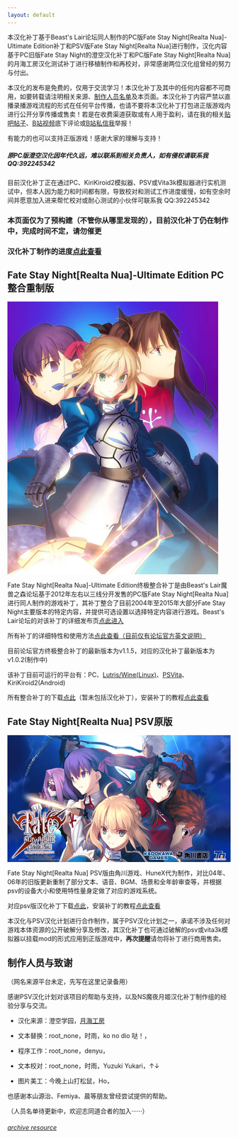 ```yaml
---
layout: default
---
```


本汉化补丁基于Beast's Lair论坛同人制作的PC版Fate Stay Night[Realta Nua]-Ultimate Edition补丁和PSV版Fate Stay Night[Realta Nua]进行制作，汉化内容基于PC旧版Fate Stay Night的澄空汉化补丁和PC版Fate Stay Night[Realta Nua]的月海工房汉化测试补丁进行移植制作和再校对，非常感谢两位汉化组曾经的努力与付出。

本汉化的发布是免费的，仅用于交流学习！本汉化补丁及其中的任何内容都不可商用，如要转载请注明相关来源、[制作人员名单](#制作人员与致谢)及本页面。本汉化补丁内容严禁以直播录播游戏流程的形式在任何平台传播，也请不要将本汉化补丁打包进正版游戏内进行公开分享传播或售卖！若是在收费渠道获取或有人用于盈利，请在我的相关[贴吧帖子]()、[B站视频]()底下评论或[B站私信我]()举报！

有能力的也可以支持正版游戏！感谢大家的理解与支持！

##### 原PC版澄空汉化因年代久远，难以联系到相关负责人，如有侵权请联系我 QQ:392245342

目前汉化补丁正在通过PC、KiriKiroid2模拟器、PSV或Vita3k模拟器进行实机测试中，但本人因为能力和时间都有限，导致校对和测试工作进度缓慢，如有空余时间并愿意加入进来帮忙校对或耐心测试的小伙伴可联系我 QQ:392245342

### 本页面仅为了预构建（不管你从哪里发现的），目前汉化补丁仍在制作中，完成时间不定，请勿催更

### **汉化补丁制作的进度[点此查看](./tanslate_work.html)**

Fate Stay Night[Realta Nua]-Ultimate Edition PC整合重制版
------------

<img src="./img/FSNRN-PC.jpg#" alt="FSNRN-PC" align="center" style="zoom:60%;" />

Fate Stay Night[Realta Nua]-Ultimate Edition终极整合补丁是由Beast's Lair魔兽之森论坛基于2012年左右以三线分开发售的PC版Fate Stay Night[Realta Nua]进行同人制作的游戏补丁，其补丁整合了目前2004年至2015年大部分Fate Stay Night主要版本的特定内容，并提供可选设置以选择特定内容进行游戏。Beast's Lair论坛的对该补丁的详细发布页[点此进入](https://forums.nrvnqsr.com/showthread.php/9101-Fate-Stay-Night-Realta-Nua-Ultimate-Edition-2022?s=83bd12d63bc38a7ad86cb7bb54678720)

所有补丁的详细特性和使用方法[点此查看（目前仅有论坛官方英文说明）](./README-patch.html)

目前论坛官方终极整合补丁的最新版本为v1.1.5，对应的汉化补丁最新版本为v1.0.2(制作中)

该补丁目前可运行的平台有：PC、[Lutris/Wine(Linux)](https://github.com/leycec/fsnrnue)、[PSVita](https://alyinghood.github.io/fsnrnue-multiplatform)、KiriKiroid2(Android)

所有整合补丁的下载[点此](https://pan.baidu.com)（暂未包括汉化补丁），安装补丁的教程[点此查看](https://www.bilibili.com)




Fate Stay Night[Realta Nua] PSV原版
------------

<img src="./img/FSNRN-PSV.png#" alt="FSNRN-PSV" align="center" style="zoom:70%;" />

Fate Stay Night[Realta Nua] PSV版由角川游戏、HuneX代为制作，对比04年、06年的旧版更新重制了部分文本、语音、BGM、场景和全年龄审查等，并根据psv的设备大小和使用特性量身定做了对应的游戏系统。

对应psv版汉化补丁下载[点此]()，安装补丁的教程[点此查看](https://www.bilibili.com)

本汉化与PSV汉化计划进行合作制作，属于PSV汉化计划之一，承诺不涉及任何对游戏本体资源的公开破解分享及修改，其汉化补丁也可通过破解的psv或vita3k模拟器以挂载mod的形式应用到正版游戏中，**再次提醒**请勿将补丁进行商用售卖。



制作人员与致谢
------------

（网名来源平台未定，先写在这里记录备用）

感谢PSV汉化计划对该项目的帮助与支持，以及NS魔夜月姬汉化补丁制作组的经验分享与交流。

* 汉化来源：澄空学园，[月海工房](https://lm.works)

* 文本替换：root_none，时雨，ko no dio 哒！，

* 程序工作：root_none，denyu，

* 文本校对：root_none，时雨，Yuzuki Yukari，↑↓

* 图片美工：今晚上山打松鼠，Ho，

也感谢本山源治、Femiya、晨等朋友曾经尝试提供的帮助。

（人员名单待更新中，欢迎志同道合者的加入······）



###### [archive resource](./resource.html)
